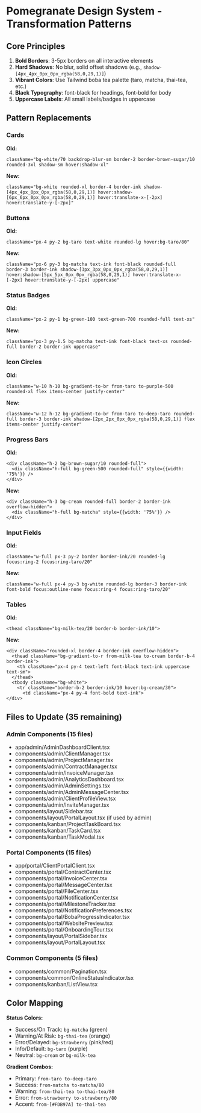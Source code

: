 # Pomegranate Design System - Transformation Patterns

## Core Principles
1. **Bold Borders**: 3-5px borders on all interactive elements
2. **Hard Shadows**: No blur, solid offset shadows (e.g., `shadow-[4px_4px_0px_0px_rgba(58,0,29,1)]`)
3. **Vibrant Colors**: Use Tailwind boba tea palette (taro, matcha, thai-tea, etc.)
4. **Black Typography**: font-black for headings, font-bold for body
5. **Uppercase Labels**: All small labels/badges in uppercase

## Pattern Replacements

### Cards
**Old:**
```tsx
className="bg-white/70 backdrop-blur-sm border-2 border-brown-sugar/10 rounded-3xl shadow-sm hover:shadow-xl"
```

**New:**
```tsx
className="bg-white rounded-xl border-4 border-ink shadow-[4px_4px_0px_0px_rgba(58,0,29,1)] hover:shadow-[6px_6px_0px_0px_rgba(58,0,29,1)] hover:translate-x-[-2px] hover:translate-y-[-2px]"
```

### Buttons
**Old:**
```tsx
className="px-4 py-2 bg-taro text-white rounded-lg hover:bg-taro/80"
```

**New:**
```tsx
className="px-6 py-3 bg-matcha text-ink font-black rounded-full border-3 border-ink shadow-[3px_3px_0px_0px_rgba(58,0,29,1)] hover:shadow-[5px_5px_0px_0px_rgba(58,0,29,1)] hover:translate-x-[-2px] hover:translate-y-[-2px] uppercase"
```

### Status Badges
**Old:**
```tsx
className="px-2 py-1 bg-green-100 text-green-700 rounded-full text-xs"
```

**New:**
```tsx
className="px-3 py-1.5 bg-matcha text-ink font-black text-xs rounded-full border-2 border-ink uppercase"
```

### Icon Circles
**Old:**
```tsx
className="w-10 h-10 bg-gradient-to-br from-taro to-purple-500 rounded-xl flex items-center justify-center"
```

**New:**
```tsx
className="w-12 h-12 bg-gradient-to-br from-taro to-deep-taro rounded-full border-3 border-ink shadow-[2px_2px_0px_0px_rgba(58,0,29,1)] flex items-center justify-center"
```

### Progress Bars
**Old:**
```tsx
<div className="h-2 bg-brown-sugar/10 rounded-full">
  <div className="h-full bg-green-500 rounded-full" style={{width: '75%'}} />
</div>
```

**New:**
```tsx
<div className="h-3 bg-cream rounded-full border-2 border-ink overflow-hidden">
  <div className="h-full bg-matcha" style={{width: '75%'}} />
</div>
```

### Input Fields
**Old:**
```tsx
className="w-full px-3 py-2 border border-ink/20 rounded-lg focus:ring-2 focus:ring-taro/20"
```

**New:**
```tsx
className="w-full px-4 py-3 bg-white rounded-lg border-3 border-ink font-bold focus:outline-none focus:ring-4 focus:ring-taro/20"
```

### Tables
**Old:**
```tsx
<thead className="bg-milk-tea/20 border-b border-ink/10">
```

**New:**
```tsx
<div className="rounded-xl border-4 border-ink overflow-hidden">
  <thead className="bg-gradient-to-r from-milk-tea to-cream border-b-4 border-ink">
    <th className="px-4 py-4 text-left font-black text-ink uppercase text-sm">
  </thead>
  <tbody className="bg-white">
    <tr className="border-b-2 border-ink/10 hover:bg-cream/30">
      <td className="px-4 py-4 font-bold text-ink">
</div>
```

## Files to Update (35 remaining)

### Admin Components (15 files)
- app/admin/AdminDashboardClient.tsx
- components/admin/ClientManager.tsx
- components/admin/ProjectManager.tsx
- components/admin/ContractManager.tsx
- components/admin/InvoiceManager.tsx
- components/admin/AnalyticsDashboard.tsx
- components/admin/AdminSettings.tsx
- components/admin/AdminMessageCenter.tsx
- components/admin/ClientProfileView.tsx
- components/admin/InviteManager.tsx
- components/layout/Sidebar.tsx
- components/layout/PortalLayout.tsx (if used by admin)
- components/kanban/ProjectTaskBoard.tsx
- components/kanban/TaskCard.tsx
- components/kanban/TaskModal.tsx

### Portal Components (15 files)
- app/portal/ClientPortalClient.tsx
- components/portal/ContractCenter.tsx
- components/portal/InvoiceCenter.tsx
- components/portal/MessageCenter.tsx
- components/portal/FileCenter.tsx
- components/portal/NotificationCenter.tsx
- components/portal/MilestoneTracker.tsx
- components/portal/NotificationPreferences.tsx
- components/portal/BobaProgressIndicator.tsx
- components/portal/WebsitePreview.tsx
- components/portal/OnboardingTour.tsx
- components/layout/PortalSidebar.tsx
- components/layout/PortalLayout.tsx

### Common Components (5 files)
- components/common/Pagination.tsx
- components/common/OnlineStatusIndicator.tsx
- components/kanban/ListView.tsx

## Color Mapping

**Status Colors:**
- Success/On Track: `bg-matcha` (green)
- Warning/At Risk: `bg-thai-tea` (orange)
- Error/Delayed: `bg-strawberry` (pink/red)
- Info/Default: `bg-taro` (purple)
- Neutral: `bg-cream` or `bg-milk-tea`

**Gradient Combos:**
- Primary: `from-taro to-deep-taro`
- Success: `from-matcha to-matcha/80`
- Warning: `from-thai-tea to-thai-tea/80`
- Error: `from-strawberry to-strawberry/80`
- Accent: `from-[#FDB97A] to-thai-tea`
